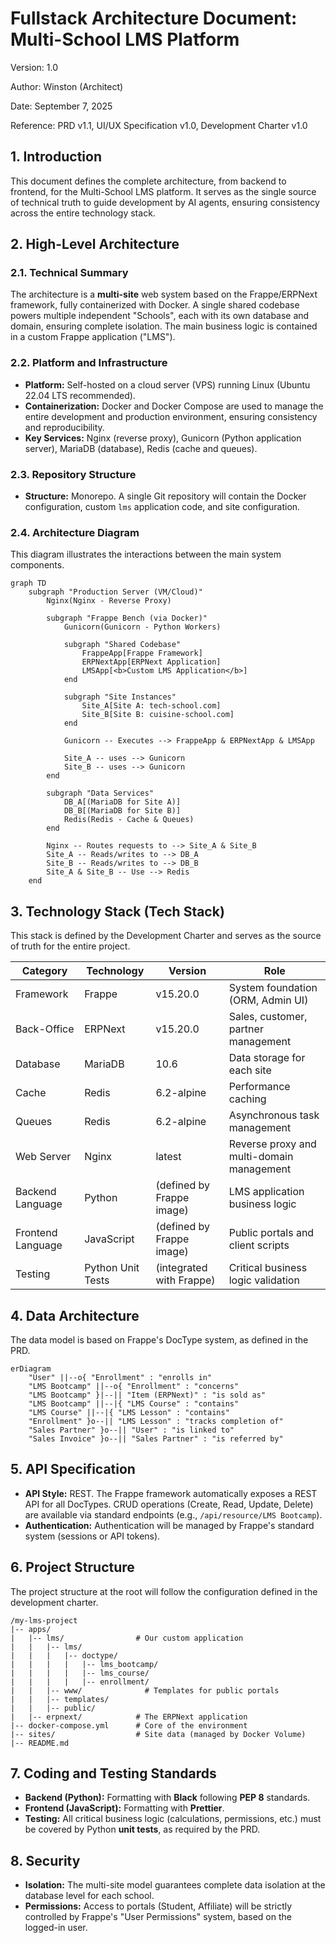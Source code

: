 # Fullstack Architecture Document: Multi-School LMS Platform
Version: 1.0

Author: Winston (Architect)

Date: September 7, 2025

Reference: PRD v1.1, UI/UX Specification v1.0, Development Charter v1.0

## 1. Introduction
This document defines the complete architecture, from backend to frontend, for the Multi-School LMS platform. It serves as the single source of technical truth to guide development by AI agents, ensuring consistency across the entire technology stack.

## 2. High-Level Architecture

### 2.1. Technical Summary
The architecture is a **multi-site** web system based on the Frappe/ERPNext framework, fully containerized with Docker. A single shared codebase powers multiple independent "Schools", each with its own database and domain, ensuring complete isolation. The main business logic is contained in a custom Frappe application ("LMS").

### 2.2. Platform and Infrastructure
* **Platform:** Self-hosted on a cloud server (VPS) running Linux (Ubuntu 22.04 LTS recommended).
* **Containerization:** Docker and Docker Compose are used to manage the entire development and production environment, ensuring consistency and reproducibility.
* **Key Services:** Nginx (reverse proxy), Gunicorn (Python application server), MariaDB (database), Redis (cache and queues).

### 2.3. Repository Structure
* **Structure:** Monorepo. A single Git repository will contain the Docker configuration, custom `lms` application code, and site configuration.

### 2.4. Architecture Diagram
This diagram illustrates the interactions between the main system components.

```mermaid
graph TD
    subgraph "Production Server (VM/Cloud)"
        Nginx(Nginx - Reverse Proxy)

        subgraph "Frappe Bench (via Docker)"
            Gunicorn(Gunicorn - Python Workers)

            subgraph "Shared Codebase"
                FrappeApp[Frappe Framework]
                ERPNextApp[ERPNext Application]
                LMSApp[<b>Custom LMS Application</b>]
            end
            
            subgraph "Site Instances"
                Site_A[Site A: tech-school.com]
                Site_B[Site B: cuisine-school.com]
            end

            Gunicorn -- Executes --> FrappeApp & ERPNextApp & LMSApp
            
            Site_A -- uses --> Gunicorn
            Site_B -- uses --> Gunicorn
        end

        subgraph "Data Services"
            DB_A[(MariaDB for Site A)]
            DB_B[(MariaDB for Site B)]
            Redis(Redis - Cache & Queues)
        end

        Nginx -- Routes requests to --> Site_A & Site_B
        Site_A -- Reads/writes to --> DB_A
        Site_B -- Reads/writes to --> DB_B
        Site_A & Site_B -- Use --> Redis
    end
```

## 3. Technology Stack (Tech Stack)
This stack is defined by the Development Charter and serves as the source of truth for the entire project.

| Category | Technology | Version | Role |
|----------|------------|---------|------|
| Framework | Frappe | v15.20.0 | System foundation (ORM, Admin UI) |
| Back-Office | ERPNext | v15.20.0 | Sales, customer, partner management |
| Database | MariaDB | 10.6 | Data storage for each site |
| Cache | Redis | 6.2-alpine | Performance caching |
| Queues | Redis | 6.2-alpine | Asynchronous task management |
| Web Server | Nginx | latest | Reverse proxy and multi-domain management |
| Backend Language | Python | (defined by Frappe image) | LMS application business logic |
| Frontend Language | JavaScript | (defined by Frappe image) | Public portals and client scripts |
| Testing | Python Unit Tests | (integrated with Frappe) | Critical business logic validation |

## 4. Data Architecture
The data model is based on Frappe's DocType system, as defined in the PRD.

```mermaid
erDiagram
    "User" ||--o{ "Enrollment" : "enrolls in"
    "LMS Bootcamp" ||--o{ "Enrollment" : "concerns"
    "LMS Bootcamp" }|--|| "Item (ERPNext)" : "is sold as"
    "LMS Bootcamp" ||--|{ "LMS Course" : "contains"
    "LMS Course" ||--|{ "LMS Lesson" : "contains"
    "Enrollment" }o--|| "LMS Lesson" : "tracks completion of"
    "Sales Partner" }o--|| "User" : "is linked to"
    "Sales Invoice" }o--|| "Sales Partner" : "is referred by"
```

## 5. API Specification
* **API Style:** REST. The Frappe framework automatically exposes a REST API for all DocTypes. CRUD operations (Create, Read, Update, Delete) are available via standard endpoints (e.g., `/api/resource/LMS Bootcamp`).
* **Authentication:** Authentication will be managed by Frappe's standard system (sessions or API tokens).

## 6. Project Structure
The project structure at the root will follow the configuration defined in the development charter.

```plaintext
/my-lms-project
|-- apps/
|   |-- lms/                # Our custom application
|   |   |-- lms/
|   |   |   |-- doctype/
|   |   |   |   |-- lms_bootcamp/
|   |   |   |   |-- lms_course/
|   |   |   |   |-- enrollment/
|   |   |-- www/              # Templates for public portals
|   |   |-- templates/
|   |   |-- public/
|   |-- erpnext/            # The ERPNext application
|-- docker-compose.yml      # Core of the environment
|-- sites/                  # Site data (managed by Docker Volume)
|-- README.md
```

## 7. Coding and Testing Standards
* **Backend (Python):** Formatting with **Black** following **PEP 8** standards.
* **Frontend (JavaScript):** Formatting with **Prettier**.
* **Testing:** All critical business logic (calculations, permissions, etc.) must be covered by Python **unit tests**, as required by the PRD.

## 8. Security
* **Isolation:** The multi-site model guarantees complete data isolation at the database level for each school.
* **Permissions:** Access to portals (Student, Affiliate) will be strictly controlled by Frappe's "User Permissions" system, based on the logged-in user.